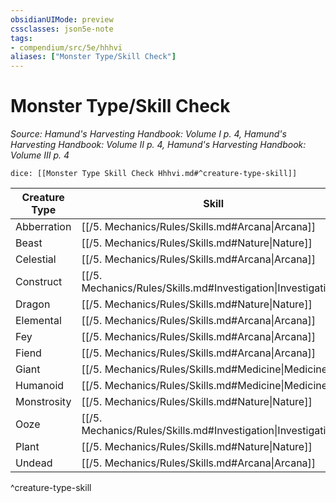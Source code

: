 ```yaml
---
obsidianUIMode: preview
cssclasses: json5e-note
tags:
- compendium/src/5e/hhhvi
aliases: ["Monster Type/Skill Check"]
---
```

# Monster Type/Skill Check
*Source: Hamund's Harvesting Handbook: Volume I p. 4, Hamund's Harvesting Handbook: Volume II p. 4, Hamund's Harvesting Handbook: Volume III p. 4* 

`dice: [[Monster Type Skill Check Hhhvi.md#^creature-type-skill]]`

| Creature Type | Skill |
|---------------|-------|
| Abberration | [[/5. Mechanics/Rules/Skills.md#Arcana\|Arcana]] |
| Beast | [[/5. Mechanics/Rules/Skills.md#Nature\|Nature]] |
| Celestial | [[/5. Mechanics/Rules/Skills.md#Arcana\|Arcana]] |
| Construct | [[/5. Mechanics/Rules/Skills.md#Investigation\|Investigation]] |
| Dragon | [[/5. Mechanics/Rules/Skills.md#Nature\|Nature]] |
| Elemental | [[/5. Mechanics/Rules/Skills.md#Arcana\|Arcana]] |
| Fey | [[/5. Mechanics/Rules/Skills.md#Arcana\|Arcana]] |
| Fiend | [[/5. Mechanics/Rules/Skills.md#Arcana\|Arcana]] |
| Giant | [[/5. Mechanics/Rules/Skills.md#Medicine\|Medicine]] |
| Humanoid | [[/5. Mechanics/Rules/Skills.md#Medicine\|Medicine]] |
| Monstrosity | [[/5. Mechanics/Rules/Skills.md#Nature\|Nature]] |
| Ooze | [[/5. Mechanics/Rules/Skills.md#Investigation\|Investigation]] |
| Plant | [[/5. Mechanics/Rules/Skills.md#Nature\|Nature]] |
| Undead | [[/5. Mechanics/Rules/Skills.md#Arcana\|Arcana]] |
^creature-type-skill